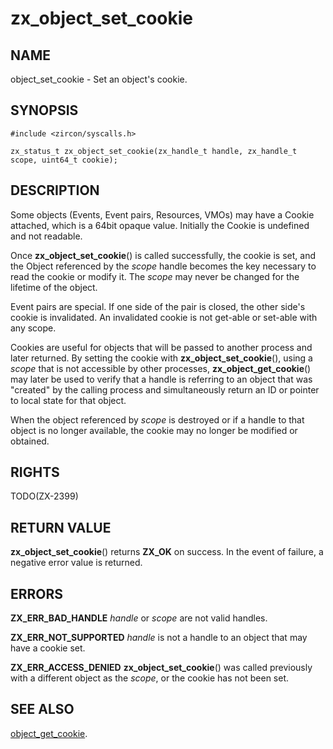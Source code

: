 # zx_object_set_cookie

## NAME

<!-- Updated by scripts/update-docs-from-abigen, do not edit this section manually. -->

object_set_cookie - Set an object's cookie.

## SYNOPSIS

```
#include <zircon/syscalls.h>

zx_status_t zx_object_set_cookie(zx_handle_t handle, zx_handle_t scope, uint64_t cookie);

```

## DESCRIPTION
Some objects (Events, Event pairs, Resources, VMOs) may have a Cookie attached,
which is a 64bit opaque value.  Initially the Cookie is undefined and not
readable.

Once **zx_object_set_cookie**() is called successfully, the cookie is set,
and the Object referenced by the *scope* handle becomes the key necessary
to read the cookie or modify it.  The *scope* may never be changed for the
lifetime of the object.

Event pairs are special.  If one side of the pair is closed, the other side's
cookie is invalidated. An invalidated cookie is not get-able or set-able with any scope.

Cookies are useful for objects that will be passed to another process and
later returned.  By setting the cookie with **zx_object_set_cookie**(),
using a *scope* that is not accessible by other processes, **zx_object_get_cookie**()
may later be used to verify that a handle is referring to an object that was
"created" by the calling process and simultaneously return an ID or pointer
to local state for that object.

When the object referenced by *scope* is destroyed or if a handle to that object
is no longer available, the cookie may no longer be modified or obtained.


## RIGHTS

<!-- Updated by scripts/update-docs-from-abigen, do not edit this section manually. -->

TODO(ZX-2399)

## RETURN VALUE

**zx_object_set_cookie**() returns **ZX_OK** on success.  In the event of failure,
a negative error value is returned.


## ERRORS

**ZX_ERR_BAD_HANDLE**  *handle* or *scope* are not valid handles.

**ZX_ERR_NOT_SUPPORTED**  *handle* is not a handle to an object that may have a cookie set.

**ZX_ERR_ACCESS_DENIED**  **zx_object_set_cookie**() was called previously with a different
object as the *scope*, or the cookie has not been set.


## SEE ALSO

[object_get_cookie](object_get_cookie.md).

